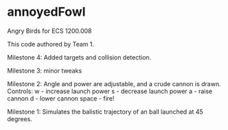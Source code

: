annoyedFowl
===========

Angry Birds for ECS 1200.008

This code authored by Team 1.

Milestone 4:
Added targets and collision detection.

Milestone 3:
minor tweaks

Milestone 2:
Angle and power are adjustable, and a crude cannon is drawn.
Controls:
  w - increase launch power
  s - decrease launch power
  a - raise cannon
  d - lower cannon
  space - fire!

Milestone 1:
Simulates the balistic trajectory of an ball launched at 45 degrees.
